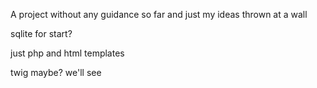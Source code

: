 A project without any guidance so far and just my ideas thrown at a wall


sqlite for start?

just php and html templates

twig maybe? we'll see